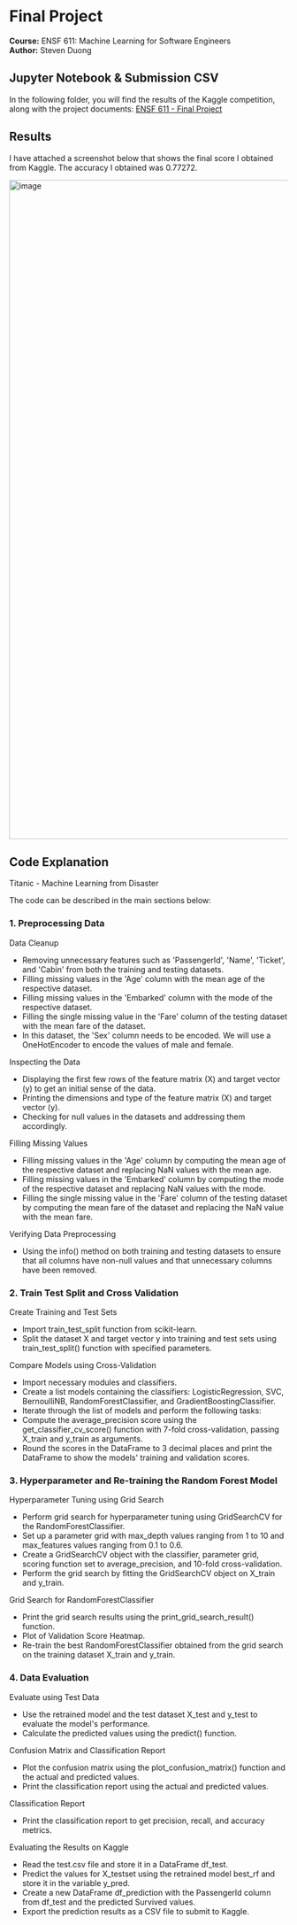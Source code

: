 # Final Project

**Course:** ENSF 611: Machine Learning for Software Engineers  
**Author:** Steven Duong

## Jupyter Notebook & Submission CSV
In the following folder, you will find the results of the Kaggle competition, along with the project documents: [ENSF 611 - Final Project](https://github.com/StevenD24/ENSF-611-Final-Project/tree/main/ENSF%20611%20-%20Final%20Project)

## Results

I have attached a screenshot below that shows the final score I obtained from Kaggle. The accuracy I obtained was 0.77272.

<img width="1191" alt="image" src="https://user-images.githubusercontent.com/105379503/227672116-16b1968f-08ee-4a96-a436-c380d6cf6cf1.png">

## Code Explanation

Titanic - Machine Learning from Disaster

The code can be described in the main sections below:

### 1. Preprocessing Data

Data Cleanup
- Removing unnecessary features such as 'PassengerId', 'Name', 'Ticket', and 'Cabin' from both the training and testing datasets.
- Filling missing values in the 'Age' column with the mean age of the respective dataset.
- Filling missing values in the 'Embarked' column with the mode of the respective dataset.
- Filling the single missing value in the 'Fare' column of the testing dataset with the mean fare of the dataset.
- In this dataset, the 'Sex' column needs to be encoded. We will use a OneHotEncoder to encode the values of male and female.
  
Inspecting the Data
- Displaying the first few rows of the feature matrix (X) and target vector (y) to get an initial sense of the data.
- Printing the dimensions and type of the feature matrix (X) and target vector (y).
- Checking for null values in the datasets and addressing them accordingly.
  
Filling Missing Values
- Filling missing values in the 'Age' column by computing the mean age of the respective dataset and replacing NaN values with the mean age.
- Filling missing values in the 'Embarked' column by computing the mode of the respective dataset and replacing NaN values with the mode.
- Filling the single missing value in the 'Fare' column of the testing dataset by computing the mean fare of the dataset and replacing the NaN value with the mean fare.

Verifying Data Preprocessing
- Using the info() method on both training and testing datasets to ensure that all columns have non-null values and that unnecessary columns have been removed.

### 2. Train Test Split and Cross Validation

Create Training and Test Sets
- Import train_test_split function from scikit-learn.
- Split the dataset X and target vector y into training and test sets using train_test_split() function with specified parameters.
  
Compare Models using Cross-Validation
- Import necessary modules and classifiers.
- Create a list models containing the classifiers: LogisticRegression, SVC, BernoulliNB, RandomForestClassifier, and GradientBoostingClassifier.
- Iterate through the list of models and perform the following tasks:
- Compute the average_precision score using the get_classifier_cv_score() function with 7-fold cross-validation, passing X_train and y_train as arguments.
- Round the scores in the DataFrame to 3 decimal places and print the DataFrame to show the models' training and validation scores.

### 3. Hyperparameter and Re-training the Random Forest Model

Hyperparameter Tuning using Grid Search

- Perform grid search for hyperparameter tuning using GridSearchCV for the RandomForestClassifier.
- Set up a parameter grid with max_depth values ranging from 1 to 10 and max_features values ranging from 0.1 to 0.6.
- Create a GridSearchCV object with the classifier, parameter grid, scoring function set to average_precision, and 10-fold cross-validation.
- Perform the grid search by fitting the GridSearchCV object on X_train and y_train.
  
Grid Search for RandomForestClassifier
- Print the grid search results using the print_grid_search_result() function.
- Plot of Validation Score Heatmap.
- Re-train the best RandomForestClassifier obtained from the grid search on the training dataset X_train and y_train.

### 4. Data Evaluation

Evaluate using Test Data
- Use the retrained model and the test dataset X_test and y_test to evaluate the model's performance.
- Calculate the predicted values using the predict() function.
  
Confusion Matrix and Classification Report
- Plot the confusion matrix using the plot_confusion_matrix() function and the actual and predicted values.
- Print the classification report using the actual and predicted values.
  
Classification Report
- Print the classification report to get precision, recall, and accuracy metrics.
  
Evaluating the Results on Kaggle
- Read the test.csv file and store it in a DataFrame df_test.
- Predict the values for X_testset using the retrained model best_rf and store it in the variable y_pred.
- Create a new DataFrame df_prediction with the PassengerId column from df_test and the predicted Survived values.
- Export the prediction results as a CSV file to submit to Kaggle.

